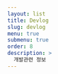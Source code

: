```yaml
---
layout: list
title: Devlog
slug: devlog
menu: true
submenu: true
order: 8
description: >
  개발관련 정보
---
```

